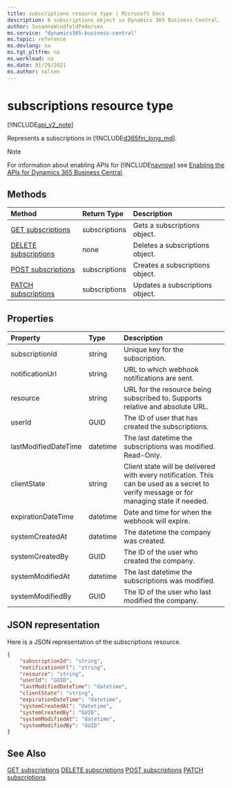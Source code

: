 ```yaml
---
title: subscriptions resource type | Microsoft Docs
description: A subscriptions object in Dynamics 365 Business Central.
author: SusanneWindfeldPedersen
ms.service: "dynamics365-business-central"
ms.topic: reference
ms.devlang: na
ms.tgt_pltfrm: na
ms.workload: na
ms.date: 01/29/2021
ms.author: solsen
---
```


<!-- START>DO_NOT_EDIT -->
<!-- IMPORTANT:Do not edit any of the content between here and the END>DO_NOT_EDIT. -->
# subscriptions resource type

[!INCLUDE[api_v2_note](../../includes/api_v2_note.md)]

Represents a subscriptions in [!INCLUDE[d365fin_long_md](../../includes/d365fin_long_md.md)].

> [!NOTE]
> For information about enabling APIs for [!INCLUDE[navnow](../../includes/navnow_md.md)] see [Enabling the APIs for Dynamics 365 Business Central](../enabling-apis-for-dynamics-nav.md).

## Methods

| Method | Return Type|Description |
|:--------------------|:-----------|:-------------------------|
|[GET subscriptions](../api/dynamics_subscriptions_get.md)|subscriptions|Gets a subscriptions object.|
|[DELETE subscriptions](../api/dynamics_subscriptions_delete.md)|none|Deletes a subscriptions object.|
|[POST subscriptions](../api/dynamics_subscriptions_create.md)|subscriptions|Creates a subscriptions object.|
|[PATCH subscriptions](../api/dynamics_subscriptions_update.md)|subscriptions|Updates a subscriptions object.|



## Properties

| Property           | Type   |Description     |
|:-------------------|:-------|:---------------|
|subscriptionId|string|Unique key for the subscription.|
|notificationUrl|string|URL to which webhook notifications are sent.|
|resource|string|URL for the resource being subscribed to. Supports relative and absolute URL.|
|userId|GUID|The ID of user that has created the subscriptions.|
|lastModifiedDateTime|datetime|The last datetime the subscriptions was modified. Read-Only.|
|clientState|string|Client state will be delivered with every notification. This can be used as a secret to verify message or for managing state if needed.|
|expirationDateTime|datetime|Date and time for when the webhook will expire.|
|systemCreatedAt|datetime|The datetime the company was created.|
|systemCreatedBy|GUID|The ID of the user who created the company.|
|systemModifiedAt|datetime|The last datetime the subscriptions was modified.|
|systemModifiedBy|GUID|The ID of the user who last modified the company.|

## JSON representation

Here is a JSON representation of the subscriptions resource.


```json
{
    "subscriptionId": "string",
    "notificationUrl": "string",
    "resource": "string",
    "userId": "GUID",
    "lastModifiedDateTime": "datetime",
    "clientState": "string",
    "expirationDateTime": "datetime",
    "systemCreatedAt": "datetime",
    "systemCreatedBy": "GUID",
    "systemModifiedAt": "datetime",
    "systemModifiedBy": "GUID"
}
```
<!-- IMPORTANT: END>DO_NOT_EDIT -->



## See Also
[GET subscriptions](../api/dynamics_subscriptions_Get.md)
[DELETE subscriptions](../api/dynamics_subscriptions_Delete.md)
[POST subscriptions](../api/dynamics_subscriptions_Create.md)
[PATCH subscriptions](../api/dynamics_subscriptions_Update.md)
